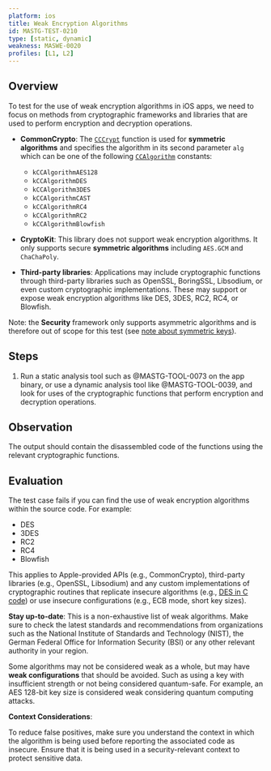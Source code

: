 ```yaml
---
platform: ios
title: Weak Encryption Algorithms
id: MASTG-TEST-0210
type: [static, dynamic]
weakness: MASWE-0020
profiles: [L1, L2]
---
```


## Overview

To test for the use of weak encryption algorithms in iOS apps, we need to focus on methods from cryptographic frameworks and libraries that are used to perform encryption and decryption operations.

- **CommonCrypto**: The [`CCCrypt`](https://developer.apple.com/library/archive/documentation/System/Conceptual/ManPages_iPhoneOS/man3/CCCrypt.3cc.html) function is used for **symmetric algorithms** and specifies the algorithm in its second parameter `alg` which can be one of the following [`CCAlgorithm`](https://github.com/Apple-FOSS-Mirror/CommonCrypto/blob/v60026/CommonCrypto/CommonCryptor.h#L149-L158) constants:
    - `kCCAlgorithmAES128`
    - `kCCAlgorithmDES`
    - `kCCAlgorithm3DES`
    - `kCCAlgorithmCAST`
    - `kCCAlgorithmRC4`
    - `kCCAlgorithmRC2`
    - `kCCAlgorithmBlowfish`

- **CryptoKit**: This library does not support weak encryption algorithms. It only supports secure **symmetric algorithms** including `AES.GCM` and `ChaChaPoly`.
- **Third-party libraries**: Applications may include cryptographic functions through third-party libraries such as OpenSSL, BoringSSL, Libsodium, or even custom cryptographic implementations. These may support or expose weak encryption algorithms like DES, 3DES, RC2, RC4, or Blowfish.

Note: the **Security** framework only supports asymmetric algorithms and is therefore out of scope for this test (see [note about symmetric keys](https://developer.apple.com/documentation/security/certificate_key_and_trust_services/keys/generating_new_cryptographic_keys#2863931)).

## Steps

1. Run a static analysis tool such as @MASTG-TOOL-0073 on the app binary, or use a dynamic analysis tool like @MASTG-TOOL-0039, and look for uses of the cryptographic functions that perform encryption and decryption operations.

## Observation

The output should contain the disassembled code of the functions using the relevant cryptographic functions.

## Evaluation

The test case fails if you can find the use of weak encryption algorithms within the source code. For example:

- DES
- 3DES
- RC2
- RC4
- Blowfish

This applies to Apple-provided APIs (e.g., CommonCrypto), third-party libraries (e.g., OpenSSL, Libsodium) and any custom implementations of cryptographic routines that replicate insecure algorithms (e.g., [DES in C code](https://github.com/tarequeh/DES/blob/master/des.c)) or use insecure configurations (e.g., ECB mode, short key sizes).

**Stay up-to-date**: This is a non-exhaustive list of weak algorithms. Make sure to check the latest standards and recommendations from organizations such as the National Institute of Standards and Technology (NIST), the German Federal Office for Information Security (BSI) or any other relevant authority in your region.

Some algorithms may not be considered weak as a whole, but may have **weak configurations** that should be avoided. Such as using a key with insufficient strength or not being considered quantum-safe. For example, an AES 128-bit key size is considered weak considering quantum computing attacks.

**Context Considerations**:

To reduce false positives, make sure you understand the context in which the algorithm is being used before reporting the associated code as insecure. Ensure that it is being used in a security-relevant context to protect sensitive data.
